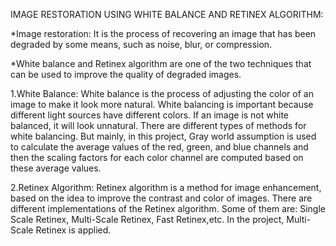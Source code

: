 IMAGE RESTORATION USING WHITE BALANCE AND RETINEX ALGORITHM:

*Image restoration: It is the process of recovering an image that has been degraded by some means, such as noise, blur, or compression. 

*White balance and Retinex algorithm are one of the two techniques that can be used to improve the quality of degraded images.

1.White Balance: White balance is the process of adjusting the color of an image to make it look more natural. White balancing is important because different light sources have different colors. If an image is not white balanced, it will look unnatural. There are different types of methods for white balancing. But mainly, in this project, Gray world assumption is used to calculate the average values of the red, green, and blue channels and then the scaling factors for each color channel are computed based on these average values. 

2.Retinex Algorithm: Retinex algorithm is a method for image enhancement, based on the idea to improve the contrast and color of images. There are different implementations of the Retinex algorithm. Some of them are: Single Scale Retinex, Multi-Scale Retinex, Fast Retinex,etc. In the project, Multi-Scale Retinex is applied.
